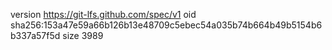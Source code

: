 version https://git-lfs.github.com/spec/v1
oid sha256:153a47e59a66b126b13e48709c5ebec54a035b74b664b49b5154b6b337a57f5d
size 3989
